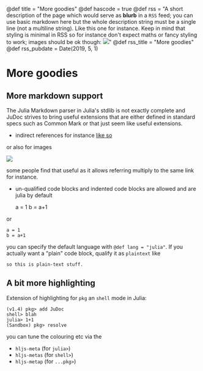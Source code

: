 @def title = "More goodies"
@def hascode = true
@def rss = "A short description of the page which would serve as **blurb** in a `RSS` feed; you can use basic markdown here but the whole description string must be a single line (not a multiline string). Like this one for instance. Keep in mind that styling is minimal in RSS so for instance don't expect maths or fancy styling to work; images should be ok though: ![](/assets/rndimg.jpg)"
@def rss_title = "More goodies"
@def rss_pubdate = Date(2019, 5, 1)

# More goodies

## More markdown support

The Julia Markdown parser in Julia's stdlib is not exactly complete and JuDoc strives to bring useful extensions that are either defined in standard specs such as Common Mark or that just seem like useful extensions.

* indirect references for instance [like so]

[like so]: http://existentialcomics.com/

or also for images

![][some image]

some people find that useful as it allows referring multiply to the same link for instance.

[some image]: https://upload.wikimedia.org/wikipedia/commons/9/90/Krul.svg

* un-qualified code blocks and indented code blocks are allowed and are julia by default

    a = 1
    b = a+1

or

```
a = 1
b = a+1
```

you can specify the default language with `@def lang = "julia"`.
If you actually want a "plain" code block, qualify it as `plaintext` like

```plaintext
so this is plain-text stuff.
```

## A bit more highlighting

Extension of highlighting for `pkg` an `shell` mode in Julia:

```julia-repl
(v1.4) pkg> add JuDoc
shell> blah
julia> 1+1
(Sandbox) pkg> resolve
```

you can tune the colouring etc via the

* `hljs-meta` (for `julia>`)
* `hljs-metas` (for `shell>`)
* `hljs-metap` (for `...pkg>`)

